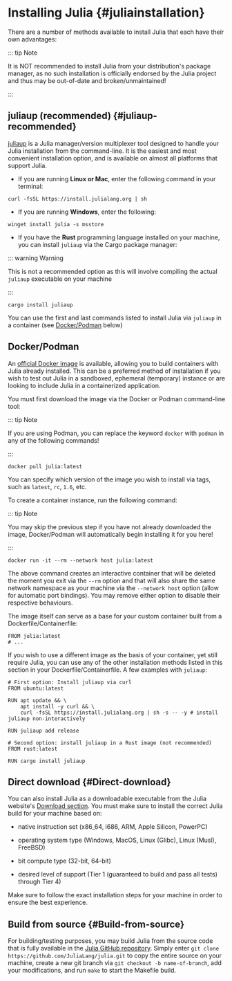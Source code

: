 
# Installing Julia {#juliainstallation}

There are a number of methods available to install Julia that each have their own advantages:

::: tip Note

It is NOT recommended to install Julia from your distribution&#39;s package manager, as no such installation is officially endorsed by the Julia project and thus may be out-of-date and broken/unmaintained!

:::

## juliaup (recommended) {#juliaup-recommended}

[juliaup](https://github.com/JuliaLang/juliaup.git) is a Julia manager/version multiplexer tool designed to handle your Julia installation from the command-line. It is the easiest and most convenient installation option, and is available on almost all platforms that support Julia.
- If you are running **Linux or Mac**, enter the following command in your terminal:
  

```
curl -fsSL https://install.julialang.org | sh
```

- If you are running **Windows**, enter the following:
  

```
winget install julia -s msstore
```

- If you have the **Rust** programming language installed on your machine, you can install `juliaup` via the Cargo package manager:
  

::: warning Warning

This is not a recommended option as this will involve compiling the actual `juliaup` executable on your machine

:::

```
cargo install juliaup
```


You can use the first and last commands listed to install Julia via `juliaup` in a container (see [Docker/Podman](/getting_started/juliainstallation#Docker/Podman) below)

## Docker/Podman

An [official Docker image](https://hub.docker.com/_/julia) is available, allowing you to build containers with Julia already installed. This can be a preferred method of installation if you wish to test out Julia in a sandboxed, ephemeral (temporary) instance or are looking to  include Julia in a containerized application.

You must first download the image via the Docker or Podman command-line tool:

::: tip Note

If you are using Podman, you can replace the keyword `docker` with `podman` in any of the following commands!

:::

```
docker pull julia:latest
```


You can specify which version of the image you wish to install via tags, such as `latest`, `rc`, `1.6`, etc.

To create a container instance, run the following command:

::: tip Note

You may skip the previous step if you have not already downloaded the image, Docker/Podman will automatically begin installing it for you here!

:::

```
docker run -it --rm --network host julia:latest
```


The above command creates an interactive container that will be deleted the moment you exit via the `--rm` option and that will also share the same network namespace as your machine via the `--network host` option (allow for automatic port bindings). You may remove either option to disable their respective behaviours.

The image itself can serve as a base for your custom container built from a Dockerfile/Containerfile:

```
FROM julia:latest
# ...
```


If you wish to use a different image as the basis of your container, yet still require Julia, you can use any of the other installation methods listed in this section in your Dockerfile/Containerfile. A few examples with `juliaup`:

```
# First option: Install juliaup via curl
FROM ubuntu:latest

RUN apt update && \
    apt install -y curl && \
    curl -fsSL https://install.julialang.org | sh -s -- -y # install juliaup non-interactively

RUN juliaup add release

# Second option: install juliaup in a Rust image (not recommended)
FROM rust:latest

RUN cargo install juliaup
```


## Direct download {#Direct-download}

You can also install Julia as a downloadable executable from the Julia website&#39;s [Download section](https://julialang.org/downloads/). You must make sure to install the correct Julia build for your machine based on:
- native instruction set (x86_64, i686, ARM, Apple Silicon, PowerPC)
  
- operating system type (Windows, MacOS, Linux (Glibc), Linux (Musl), FreeBSD)
  
- bit compute type (32-bit, 64-bit)
  
- desired level of support (Tier 1 (guaranteed to build and pass all tests) through Tier 4)
  

Make sure to follow the exact installation steps for your machine in order to ensure the best experience.

## Build from source {#Build-from-source}

For building/testing purposes, you may build Julia from the source code that is fully available in the [Julia GitHub repository](https://github.com/JuliaLang/julia.git). Simply enter `git clone https://github.com/JuliaLang/julia.git` to copy the entire source on your machine, create a new git branch via `git checkout -b name-of-branch`, add your modifications, and run `make` to start the Makefile build.
